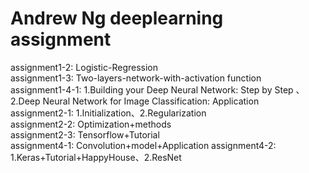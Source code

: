 # Andrew Ng deeplearning assignment

assignment1-2: Logistic-Regression  
assignment1-3: Two-layers-network-with-activation function  
assignment1-4-1: 1.Building your Deep Neural Network: Step by Step 、2.Deep Neural Network for Image Classification: Application  
assignment2-1: 1.Initialization、2.Regularization  
assignment2-2: Optimization+methods  
assignment2-3: Tensorflow+Tutorial  
assignment4-1: Convolution+model+Application 
assignment4-2: 1.Keras+Tutorial+HappyHouse、2.ResNet



